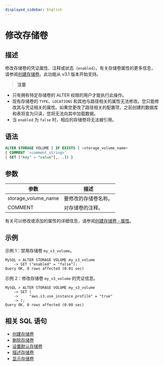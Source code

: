 ```yaml
---
displayed_sidebar: English
---
```


# 修改存储卷

## 描述

修改存储卷的凭证属性、注释或状态（`enabled`）。有关存储卷属性的更多信息，请参阅[创建存储卷](./CREATE_STORAGE_VOLUME.md)。此功能从 v3.1 版本开始支持。

> **注意**
- 只有拥有特定存储卷的 ALTER 权限的用户才能执行此操作。
- 现有存储卷的 `TYPE`、`LOCATIONS` 和其他与路径相关的属性无法修改。您只能修改其与凭证相关的属性。如果您更改了路径相关的配置项，之前创建的数据库和表将变为只读，您将无法向其中加载数据。
- 当 `enabled` 为 `false` 时，相应的存储卷将无法被引用。

## 语法

```SQL
ALTER STORAGE VOLUME [ IF EXISTS ] <storage_volume_name>
{ COMMENT '<comment_string>'
| SET ("key" = "value"[,...]) }
```

## 参数

|**参数**|**描述**|
|---|---|
|storage_volume_name|要修改的存储卷名称。|
|COMMENT|对存储卷的注释。|

有关可以修改或添加的属性的详细信息，请参阅[创建存储卷 - 属性](./CREATE_STORAGE_VOLUME.md#properties)。

## 示例

示例 1：禁用存储卷 `my_s3_volume`。

```Plain
MySQL > ALTER STORAGE VOLUME my_s3_volume
    -> SET ("enabled" = "false");
Query OK, 0 rows affected (0.01 sec)
```

示例 2：修改存储卷 `my_s3_volume` 的凭证信息。

```Plain
MySQL > ALTER STORAGE VOLUME my_s3_volume
    -> SET (
    ->     "aws.s3.use_instance_profile" = "true"
    -> );
Query OK, 0 rows affected (0.00 sec)
```

## 相关 SQL 语句

- [创建存储卷](./CREATE_STORAGE_VOLUME.md)
- [删除存储卷](./DROP_STORAGE_VOLUME.md)
- [设置默认存储卷](./SET_DEFAULT_STORAGE_VOLUME.md)
- [描述存储卷](./DESC_STORAGE_VOLUME.md)
- [显示存储卷](./SHOW_STORAGE_VOLUMES.md)